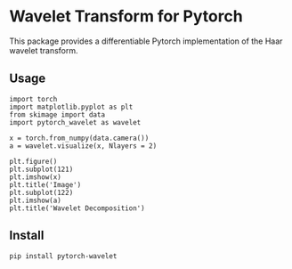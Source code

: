# Wavelet Transform for Pytorch

This package provides a differentiable Pytorch implementation of the Haar wavelet transform. 

## Usage

``` 
import torch
import matplotlib.pyplot as plt
from skimage import data
import pytorch_wavelet as wavelet

x = torch.from_numpy(data.camera())
a = wavelet.visualize(x, Nlayers = 2)

plt.figure()
plt.subplot(121)
plt.imshow(x)
plt.title('Image')
plt.subplot(122)
plt.imshow(a)
plt.title('Wavelet Decomposition')

```

## Install

```pip install pytorch-wavelet ```

